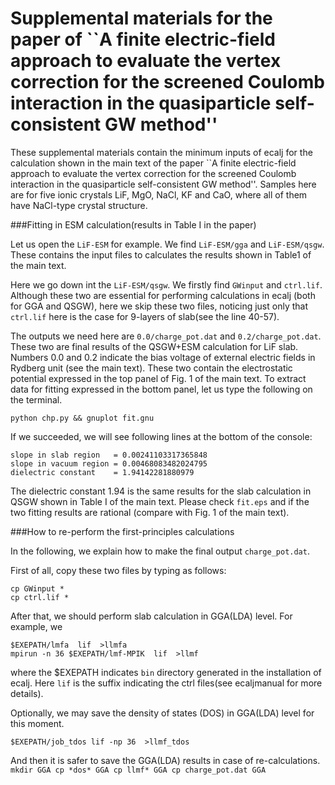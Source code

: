 # Supplemental materials for the paper of ``A finite electric-field approach to evaluate the vertex correction for the screened Coulomb interaction in the quasiparticle self-consistent GW method''

These supplemental materials contain the minimum inputs of ecalj for the calculation
shown in the main text of the paper ``A finite electric-field approach to evaluate the vertex correction for the screened Coulomb interaction in the quasiparticle self-consistent GW method''.
Samples here are for five ionic crystals LiF, MgO, NaCl, KF and CaO, where
all of them have NaCl-type crystal structure.


###Fitting in ESM calculation(results in Table I in the paper)

Let us open the ``LiF-ESM`` for example.
We find ``LiF-ESM/gga`` and ``LiF-ESM/qsgw``.
These contains the input files 
to calculates the results shown in Table1 of the main text.

Here we go down int the ``LiF-ESM/qsgw``.
We firstly find ``GWinput`` and ``ctrl.lif``.
Although these two are essential for performing calculations in ecalj (both for GGA and QSGW),
here we skip these two files,
noticing just only that ``ctrl.lif`` here is the case for 9-layers of slab(see the line 40-57).


The outputs we need here are ``0.0/charge_pot.dat`` and ``0.2/charge_pot.dat``.
These two are final results of the QSGW+ESM calculation for LiF slab.
Numbers 0.0 and 0.2 indicate the bias voltage of
external electric fields in Rydberg unit (see the main text).
These two contain
the electrostatic potential expressed in the top panel of Fig. 1 of the main text.
To extract data for fitting expressed in the bottom panel, 
let us type the following on the terminal.
````
python chp.py && gnuplot fit.gnu
````
If we succeeded, we will see following lines at the bottom of the console:
````
slope in slab region   = 0.00241103317365848
slope in vacuum region = 0.00468083482024795
dielectric constant    = 1.94142281880979
````
The dielectric constant 1.94 is the same results for the slab calculation in QSGW shown in Table I of the main text.
Please check ``fit.eps`` and if the two fitting results are rational (compare with Fig. 1 of the main text).


###How to re-perform the first-principles calculations

In the following, we explain how to make the final output ``charge_pot.dat``.

First of all, copy these two files by typing as follows:
````
cp GWinput *
cp ctrl.lif *
````

After that, we should perform slab calculation in GGA(LDA) level.
For example, we 
````
$EXEPATH/lmfa  lif  >llmfa
mpirun -n 36 $EXEPATH/lmf-MPIK  lif  >llmf
````
where the $EXEPATH indicates ``bin`` directory generated in the installation of ecalj.
Here ``lif`` is the suffix indicating the ctrl files(see ecaljmanual for more details).


Optionally, we may save the density of states (DOS) in GGA(LDA) level for this moment.
````
$EXEPATH/job_tdos lif -np 36  >llmf_tdos
````
And then it is safer to save the GGA(LDA) results in case of re-calculations.
``
mkdir GGA
cp *dos* GGA
cp llmf* GGA
cp charge_pot.dat GGA
``




